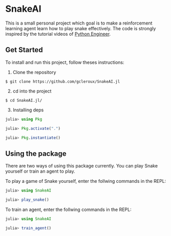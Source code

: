 # SnakeAI

This is a small personal project which goal is to make a reinforcement learning agent learn how to play snake effectively.
The code is strongly inspired by the tutorial videos of [Python Engineer](https://www.youtube.com/watch?v=PJl4iabBEz0&list=PLqnslRFeH2UrDh7vUmJ60YrmWd64mTTKV).

## Get Started
To install and run this project, follow theses instructions:

1. Clone the repository
```
$ git clone https://github.com/gcleroux/SnakeAI.jl
```

2. cd into the project
```
$ cd SnakeAI.jl/
```

3. Installing deps
```julia
julia> using Pkg

julia> Pkg.activate(".")

julia> Pkg.instantiate()
```

## Using the package
There are two ways of using this package currently. You can play Snake yourself or train an agent to play.

To play a game of Snake yourself, enter the follwing commands in the REPL:
```julia
julia> using SnakeAI

julia> play_snake()
```

To train an agent, enter the follwing commands in the REPL:
```julia
julia> using SnakeAI

julia> train_agent()
```
